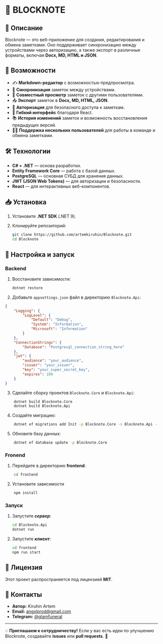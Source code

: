 # 📝 BLOCKNOTE

## 📌 Описание

Blocknote — это веб-приложение для создания, редактирования и обмена заметками. Оно поддерживает синхронизацию между устройствами через авторизацию, а также экспорт в различные форматы, включая **Docx, MD, HTML и JSON**.

## 🚀 Возможности

- ✍️ **Markdown-редактор** с возможностью предпросмотра.
- 🔄 **Синхронизация** заметок между устройствами.
- 👥 **Совместный просмотр** заметок с другими пользователями.
- 📤 **Экспорт** заметок в **Docx, MD, HTML, JSON**.
- 🔐 **Авторизация** для безопасного доступа к заметкам.
- 🎨 **Гибкий интерфейс** благодаря React.
- 📚 **История изменений** заметок и возможность восстановления предыдущих версий.
- 🧑‍💻 **Поддержка нескольких пользователей** для работы в команде и обмена заметками.

## 🛠️ Технологии

- **C# + .NET** — основа разработки.
- **Entity Framework Core** — работа с базой данных.
- **PostgreSQL** — основная СУБД для хранения данных.
- **JWT (JSON Web Tokens)** — для авторизации и безопасности.
- **React** — для интерактивных веб-компонентов.

## 📥 Установка
1. Установите **.NET SDK** (.NET 9).
    
2. Клонируйте репозиторий:
    
    ```sh
    git clone https://github.com/artemkiruhin/Blocknote.git
    cd Blocknote
    ```
## 🚀 Настройка и запуск
### Backend
1. Восстановите зависимости:
    
    ```sh
    dotnet restore
    ```
    
2. Добавьте `appsettings.json` файл в директорию `Blocknote.Api`:
    

```json
{
    "Logging": {
        "LogLevel": {
            "Default": "Debug",
            "System": "Information",
            "Microsoft": "Information"
        }
    },
    "ConnectionStrings": {
        "Database": "Postgresql_connection_string_here"
    },
    "jwt": {
        "audience": "your_audience",
        "issuer": "your_issuer",
        "key": "your_super_secret_key",
        "expires": 100
    }
}
```

3. Сделайте сборку проектов `Blocknote.Core` и `Blocknote.Api`:

```sh
    dotnet build Blocknote.Core
    dotnet build Blocknote.Api
```

4. Создайте миграцию:

```sh
    dotnet ef migrations add Init -p Blocknote.Core -s Blocknote.Api --context AppDbContext
```

5. Обновите базу данных:

```sh
    dotnet ef database update -p Blocknote.Core
```

### Fronend
1. Перейдите в директорию **frontend**:
```sh
    cd frontend
```

2. Установите зависимости
```sh
    npm install
```

### Запуск

1. Запустите ***сервер***:
    
    ```sh
    cd Blocknote.Api
    dotnet run
    ```
2. Запустите ***клиент***:
    
    ```sh
    cd frontend
    npm run start
    ``` 

## 📄 Лицензия

Этот проект распространяется под лицензией **MIT**.

## 👥 Контакты

- **Автор:** Kiruhin Artem
- **Email:** [angxlprod@gmail.com](mailto:angxlprod@gmail.com)
- **Telegram:** [@glamfuneral](https://t.me/glamfuneral)

---

💡 **Приглашаем к сотрудничеству!** Если у вас есть идеи по улучшению Blocknote, создавайте **issues** или **pull requests**. 🎉
